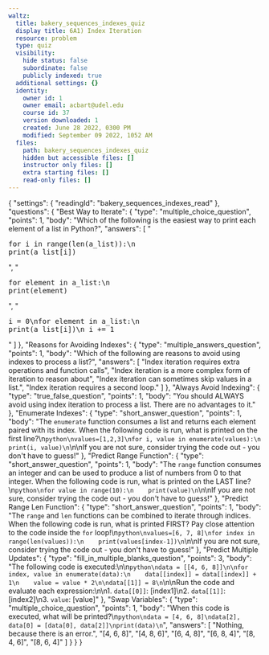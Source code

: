 ```yaml
---
waltz:
  title: bakery_sequences_indexes_quiz
  display title: 6A1) Index Iteration
  resource: problem
  type: quiz
  visibility:
    hide status: false
    subordinate: false
    publicly indexed: true
  additional settings: {}
  identity:
    owner id: 1
    owner email: acbart@udel.edu
    course id: 37
    version downloaded: 1
    created: June 28 2022, 0300 PM
    modified: September 09 2022, 1052 AM
  files:
    path: bakery_sequences_indexes_quiz
    hidden but accessible files: []
    instructor only files: []
    extra starting files: []
    read-only files: []
---
```

{
  "settings": {
    "readingId": "bakery_sequences_indexes_read"
  },
  "questions": {
    "Best Way to Iterate": {
      "type": "multiple_choice_question",
      "points": 1,
      "body": "Which of the following is the easiest way to print each element of a list in Python?",
      "answers": [
        "<pre>for i in range(len(a_list)):\n  print(a_list[i])</pre>",
        "<pre>for element in a_list:\n  print(element)</pre>",
        "<pre>i = 0\nfor element in a_list:\n  print(a_list[i])\n  i += 1</pre>"
      ]
    },
    "Reasons for Avoiding Indexes": {
      "type": "multiple_answers_question",
      "points": 1,
      "body": "Which of the following are reasons to avoid using indexes to process a list?",
      "answers": [
        "Index iteration requires extra operations and function calls",
        "Index iteration is a more complex form of iteration to reason about",
        "Index iteration can sometimes skip values in a list.",
        "Index iteration requires a second loop."
      ]
    },
    "Always Avoid Indexing": {
      "type": "true_false_question",
      "points": 1,
      "body": "You should ALWAYS avoid using index iteration to process a list. There are no advantages to it."
    },
    "Enumerate Indexes": {
      "type": "short_answer_question",
      "points": 1,
      "body": "The `enumerate` function consumes a list and returns each element paired with its index. When the following code is run, what is printed on the first line?\n```python\nvalues=[1,2,3]\nfor i, value in enumerate(values):\n    print(i, value)\n```\n\nIf you are not sure, consider trying the code out - you don't have to guess!"
    },
    "Predict Range Function": {
      "type": "short_answer_question",
      "points": 1,
      "body": "The `range` function consumes an integer and can be used to produce a list of numbers from 0 to that integer. When the following code is run, what is printed on the LAST line?\n```python\nfor value in range(10):\n    print(value)\n```\n\nIf you are not sure, consider trying the code out - you don't have to guess!"
    },
    "Predict Range Len Function": {
      "type": "short_answer_question",
      "points": 1,
      "body": "The `range` and `len` functions can be combined to iterate through indices. When the following code is run, what is printed FIRST? Pay close attention to the code inside the `for` loop!\n```python\nvalues=[6, 7, 8]\nfor index in range(len(values)):\n    print(values[index-1])\n```\n\nIf you are not sure, consider trying the code out - you don't have to guess!"
    },
    "Predict Multiple Updates": {
      "type": "fill_in_multiple_blanks_question",
      "points": 3,
      "body": "The following code is executed:\n\n```python\ndata = [[4, 6, 8]]\n\nfor index, value in enumerate(data):\n    data[[index]] = data[[index]] + 1\n    value = value * 2\n\ndata[[1]] = 8\n```\n\nRun the code and evaluate each expression:\n\n1. `data[[0]]`: [index1]\n2. `data[[1]]`: [index2]\n3. `value`: [value]"
    },
    "Swap Variables": {
      "type": "multiple_choice_question",
      "points": 1,
      "body": "When this code is executed, what will be printed?\n```python\ndata = [4, 6, 8]\ndata[2], data[0] = [data[0], data[2]]\nprint(data)\n```",
      "answers": [
        "Nothing, because there is an error.",
        "[4, 6, 8]",
        "[4, 8, 6]",
        "[6, 4, 8]",
        "[6, 8, 4]",
        "[8, 4, 6]",
        "[8, 6, 4]"
      ]
    }
  }
}